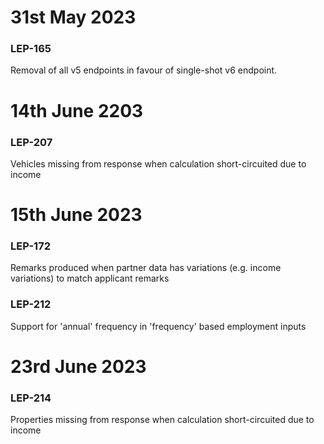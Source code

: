 # 31st May 2023
### LEP-165

Removal of all v5 endpoints in favour of single-shot v6 endpoint.

# 14th June 2203
### LEP-207
Vehicles missing from response when calculation short-circuited due to income

# 15th June 2023
### LEP-172
Remarks produced when partner data has variations (e.g. income variations) to match applicant remarks
### LEP-212
Support for 'annual' frequency in 'frequency' based employment inputs

# 23rd June 2023
### LEP-214
Properties missing from response when calculation short-circuited due to income

